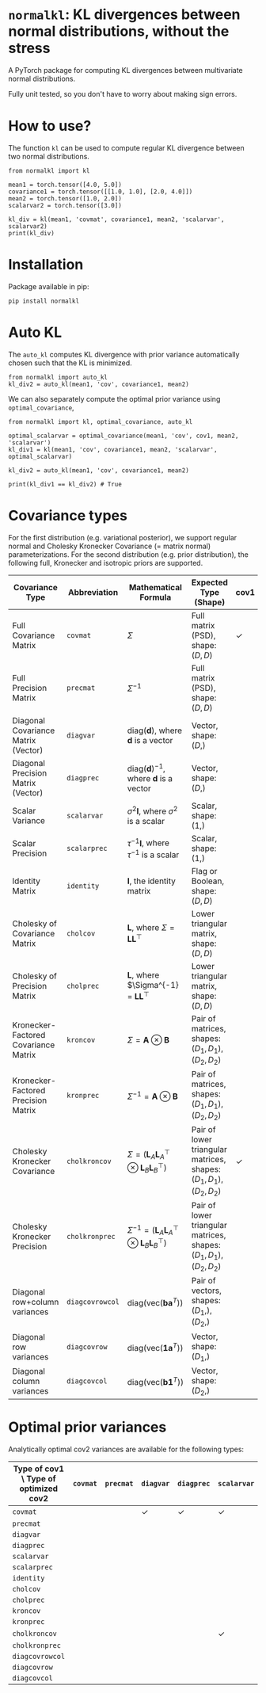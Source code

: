 # `normalkl`: KL divergences between normal distributions, without the stress

A PyTorch package for computing KL divergences between multivariate normal distributions.

Fully unit tested, so you don't have to worry about making sign errors.

# How to use?

The function `kl` can be used to compute regular KL divergence between two normal distributions.

```
from normalkl import kl

mean1 = torch.tensor([4.0, 5.0])
covariance1 = torch.tensor([[1.0, 1.0], [2.0, 4.0]])
mean2 = torch.tensor([1.0, 2.0])
scalarvar2 = torch.tensor([3.0])

kl_div = kl(mean1, 'covmat', covariance1, mean2, 'scalarvar', scalarvar2)
print(kl_div)
```

# Installation

Package available in pip:

```
pip install normalkl
```

# Auto KL

The `auto_kl` computes KL divergence with prior variance automatically chosen such that the KL is minimized.

```
from normalkl import auto_kl
kl_div2 = auto_kl(mean1, 'cov', covariance1, mean2)
```

We can also separately compute the optimal prior variance using `optimal_covariance`,

```
from normalkl import kl, optimal_covariance, auto_kl

optimal_scalarvar = optimal_covariance(mean1, 'cov', cov1, mean2, 'scalarvar')
kl_div1 = kl(mean1, 'cov', covariance1, mean2, 'scalarvar', optimal_scalarvar)

kl_div2 = auto_kl(mean1, 'cov', covariance1, mean2)

print(kl_div1 == kl_div2) # True

```

# Covariance types

For the first distribution (e.g. variational posterior), we support regular normal and Cholesky Kronecker Covariance (= matrix normal) parameterizations.
For the second distribution (e.g. prior distribution), the following full, Kronecker and isotropic priors are supported.

| Covariance Type                        | Abbreviation     | Mathematical Formula                            | Expected Type (Shape)            | cov1 | cov2 |
|----------------------------------------|------------------|------------------------------------------------|----------------------------------|------|------|
| Full Covariance Matrix                 | `covmat`         | $\Sigma$                                       | Full matrix (PSD), shape: $(D, D)$ |  ✓   | ✓    |
| Full Precision Matrix                  | `precmat`        | $\Sigma^{-1}$                                  | Full matrix (PSD), shape: $(D, D)$ |     | ✓    |
| Diagonal Covariance Matrix (Vector)    | `diagvar`        | $\text{diag}(\mathbf{d})$, where $\mathbf{d}$ is a vector | Vector, shape: $(D,)$             |   | ✓    |
| Diagonal Precision Matrix (Vector)     | `diagprec`       | $\text{diag}(\mathbf{d})^{-1}$, where $\mathbf{d}$ is a vector | Vector, shape: $(D,)$             |     | ✓    |
| Scalar Variance                        | `scalarvar`      | $\sigma^2 \mathbf{I}$, where $\sigma^2$ is a scalar | Scalar, shape: $(1,)$             |     | ✓    |
| Scalar Precision                       | `scalarprec`     | $\tau^{-1} \mathbf{I}$, where $\tau^{-1}$ is a scalar | Scalar, shape: $(1,)$             |     | ✓    |
| Identity Matrix                        | `identity`       | $\mathbf{I}$, the identity matrix              | Flag or Boolean, shape: $(D, D)$  |     | ✓    |
| Cholesky of Covariance Matrix          | `cholcov`        | $\mathbf{L}$, where $\Sigma = \mathbf{L}\mathbf{L}^\top$ | Lower triangular matrix, shape: $(D, D)$ |     | ✓    |
| Cholesky of Precision Matrix           | `cholprec`       | $\mathbf{L}$, where $\Sigma^{-1} = $\mathbf{L}\mathbf{L}^\top$ | Lower triangular matrix, shape: $(D, D)$ |     | ✓    |
| Kronecker-Factored Covariance Matrix   | `kroncov`        | $\Sigma = \mathbf{A} \otimes \mathbf{B}$       | Pair of matrices, shapes: $(D_1, D_1)$, $(D_2, D_2)$ |     | ✓    |
| Kronecker-Factored Precision Matrix    | `kronprec`       | $\Sigma^{-1} = \mathbf{A} \otimes \mathbf{B}$  | Pair of matrices, shapes: $(D_1, D_1)$, $(D_2, D_2)$ |     | ✓    |
| Cholesky Kronecker Covariance       | `cholkroncov`    | $\Sigma = (\mathbf{L}_A \mathbf{L}_A^\top \otimes \mathbf{L}_B \mathbf{L}_B^\top)$ | Pair of lower triangular matrices, shapes: $(D_1, D_1)$, $(D_2, D_2)$ | ✓    | ✓    |
| Cholesky Kronecker Precision        | `cholkronprec`   | $\Sigma^{-1} = (\mathbf{L}_A \mathbf{L}_A^\top \otimes \mathbf{L}_B \mathbf{L}_B^\top)$ | Pair of lower triangular matrices, shapes: $(D_1, D_1)$, $(D_2, D_2)$ |     | ✓    |
| Diagonal row+column variances           | `diagcovrowcol`  | $\text{diag}(\text{vec}(\mathbf{b} \mathbf{a}^T))$ | Pair of vectors, shapes: $(D_1,)$, $(D_2,)$             |     | ✓    |
| Diagonal row variances                  | `diagcovrow`     | $\text{diag}(\text{vec}(\mathbf{1} \mathbf{a}^T))$ | Vector, shape: $(D_1,)$             |     | ✓    |
| Diagonal column variances               | `diagcovcol`     | $\text{diag}(\text{vec}(\mathbf{b} \mathbf{1}^T))$ | Vector, shape: $(D_2,)$             |     | ✓    |

# Optimal prior variances

Analytically optimal cov2 variances are available for the following types:

| Type of cov1 \ Type of optimized cov2 | `covmat` | `precmat` | `diagvar` | `diagprec` | `scalarvar` | `scalarprec` | `identity` | `cholcov` | `cholprec` | `kroncov` | `kronprec` | `cholkroncov` | `cholkronprec` | `diagcovrowcol` | `diagcovrow` | `diagcovcol` |
|---------------------------|----------|-----------|-----------|------------|-------------|--------------|------------|-----------|------------|-----------|------------|---------------|----------------|-----------------|--------------|--------------|
| `covmat`                  |          |           |    ✓      |      ✓     |      ✓      |    ✓         |            |           |            |           |            |               |                |                 |              |              |
| `precmat`                 |          |           |           |            |             |              |            |           |            |           |            |               |                |                 |              |              |
| `diagvar`                 |          |           |           |            |             |              |            |           |            |           |            |               |                |                 |              |              |
| `diagprec`                |          |           |           |            |             |              |            |           |            |           |            |               |                |                 |              |              |
| `scalarvar`               |          |           |           |            |             |              |            |           |            |           |            |               |                |                 |              |              |
| `scalarprec`              |          |           |           |            |             |              |            |           |            |           |            |               |                |                 |              |              |
| `identity`                |          |           |           |            |             |              |            |           |            |           |            |               |                |                 |              |              |
| `cholcov`                 |          |           |           |            |             |              |            |           |            |           |            |               |                |                 |              |              |
| `cholprec`                |          |           |           |            |             |              |            |           |            |           |            |               |                |                 |              |              |
| `kroncov`                 |          |           |           |            |             |              |            |           |            |           |            |               |                |                 |              |              |
| `kronprec`                |          |           |           |            |             |              |            |           |            |           |            |               |                |                 |              |              |
| `cholkroncov`             |          |           |           |            |      ✓       |     ✓         |            |           |            |           |            |               |                |                 |              |              |
| `cholkronprec`            |          |           |           |            |             |              |            |           |            |           |            |               |                |                 |              |              |
| `diagcovrowcol`           |          |           |           |            |             |              |            |           |            |           |            |               |                |                 |              |              |
| `diagcovrow`              |          |           |           |            |             |              |            |           |            |           |            |               |                |                 |              |              |
| `diagcovcol`              |          |           |           |            |             |              |            |           |            |           |            |               |                |                 |              |              |


